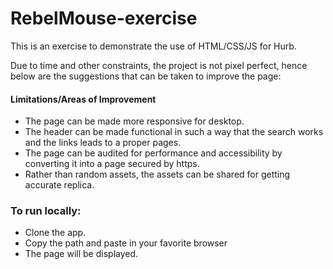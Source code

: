 # RebelMouse-exercise
This is an exercise to demonstrate the use of HTML/CSS/JS for Hurb.

Due to time and other constraints, the project is not pixel perfect, hence below are the suggestions that can be taken to improve the page:

#### Limitations/Areas of Improvement

- The page can be made more responsive for desktop.
- The header can be made functional in such a way that the search works and the links leads to a proper pages.
- The page can be audited for performance and accessibility by converting it into a page secured by https.
- Rather than random assets, the assets can be shared for getting accurate replica.

### To run locally:
- Clone the app.
- Copy the path and paste in your favorite browser
- The page will be displayed.
